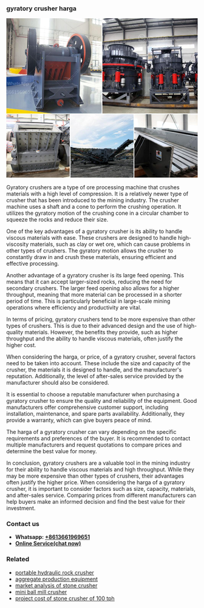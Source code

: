 <h3>gyratory crusher harga</h3><img src='1704791648.jpg' alt=''><p>Gyratory crushers are a type of ore processing machine that crushes materials with a high level of compression. It is a relatively newer type of crusher that has been introduced to the mining industry. The crusher machine uses a shaft and a cone to perform the crushing operation. It utilizes the gyratory motion of the crushing cone in a circular chamber to squeeze the rocks and reduce their size.</p><p>One of the key advantages of a gyratory crusher is its ability to handle viscous materials with ease. These crushers are designed to handle high-viscosity materials, such as clay or wet ore, which can cause problems in other types of crushers. The gyratory motion allows the crusher to constantly draw in and crush these materials, ensuring efficient and effective processing.</p><p>Another advantage of a gyratory crusher is its large feed opening. This means that it can accept larger-sized rocks, reducing the need for secondary crushers. The larger feed opening also allows for a higher throughput, meaning that more material can be processed in a shorter period of time. This is particularly beneficial in large-scale mining operations where efficiency and productivity are vital.</p><p>In terms of pricing, gyratory crushers tend to be more expensive than other types of crushers. This is due to their advanced design and the use of high-quality materials. However, the benefits they provide, such as higher throughput and the ability to handle viscous materials, often justify the higher cost.</p><p>When considering the harga, or price, of a gyratory crusher, several factors need to be taken into account. These include the size and capacity of the crusher, the materials it is designed to handle, and the manufacturer's reputation. Additionally, the level of after-sales service provided by the manufacturer should also be considered.</p><p>It is essential to choose a reputable manufacturer when purchasing a gyratory crusher to ensure the quality and reliability of the equipment. Good manufacturers offer comprehensive customer support, including installation, maintenance, and spare parts availability. Additionally, they provide a warranty, which can give buyers peace of mind.</p><p>The harga of a gyratory crusher can vary depending on the specific requirements and preferences of the buyer. It is recommended to contact multiple manufacturers and request quotations to compare prices and determine the best value for money.</p><p>In conclusion, gyratory crushers are a valuable tool in the mining industry for their ability to handle viscous materials and high throughput. While they may be more expensive than other types of crushers, their advantages often justify the higher price. When considering the harga of a gyratory crusher, it is important to consider factors such as size, capacity, materials, and after-sales service. Comparing prices from different manufacturers can help buyers make an informed decision and find the best value for their investment.</p><h3>Contact us</h3><ul><li><strong>Whatsapp:&nbsp;<a href="https://wa.me/8613661969651">+8613661969651</a></strong></li><li><a href="https://swt.shibang-china.com/?git&amp;zhl&amp;gyratory crusher harga"><strong>Online Service(chat now)</strong></a></li></ul><h3>Related</h3><ul><li><a href='portable hydraulic rock crusher.md'>portable hydraulic rock crusher</a></li><li><a href='aggregate production equipment.md'>aggregate production equipment</a></li><li><a href='market analysis of stone crusher.md'>market analysis of stone crusher</a></li><li><a href='mini ball mill crusher.md'>mini ball mill crusher</a></li><li><a href='project cost of stone crusher of 100 tph.md'>project cost of stone crusher of 100 tph</a></li></ul>